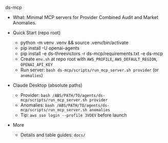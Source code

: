 ds-mcp

- What: Minimal MCP servers for Provider Combined Audit and Market Anomalies.

- Quick Start (repo root)
  - python -m venv .venv && source .venv/bin/activate
  - pip install -U openai-agents
  - pip install -e ds-threevictors -r ds-mcp/requirements.txt -e ds-mcp
  - Create `env.sh` at repo root with `AWS_PROFILE`, `AWS_DEFAULT_REGION`, `OPENAI_API_KEY`
  - Run server: `bash ds-mcp/scripts/run_mcp_server.sh provider` (or `anomalies`)

- Claude Desktop (absolute paths)
  - Provider: `bash /ABS/PATH/TO/agents/ds-mcp/scripts/run_mcp_server.sh provider`
  - Anomalies: `bash /ABS/PATH/TO/agents/ds-mcp/scripts/run_mcp_server.sh anomalies`
  - Tip: `aws sso login --profile 3VDEV` before launch

- More
  - Details and table guides: `docs/`
